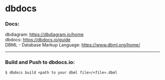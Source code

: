 # dbdocs

### Docs:

dbdiagram: https://dbdiagram.io/home  
dbdocs: https://dbdocs.io/guide  
DBML - Database Markup Language: https://www.dbml.org/home/

---

### Build and Push to dbdocs.io:

```
$ dbdocs build <path to your dbml file>/<file>.dbml
```
